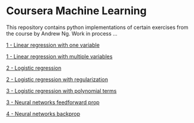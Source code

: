 # Coursera Machine Learning


This repository contains python implementations of certain exercises from the course by Andrew Ng. Work in process ...<P>


<A href='http://nbviewer.jupyter.org/github/sametmarasli/machine_learning_andrewng/blob/master/notebooks/1/linear_regression_with_one_variable.ipynb'>1 - Linear regression with one variable</A><BR>

<A href='http://nbviewer.jupyter.org/github/sametmarasli/machine_learning_andrewng/blob/master/notebooks/1/linear_regression_with_multiple_variables.ipynb'>1 - Linear regression with multiple variables</A><BR>

<A href='http://nbviewer.jupyter.org/github/sametmarasli/machine_learning_andrewng/blob/master/notebooks/2/Logistic_Regression.ipynb'>2 - Logistic regression</A><BR>

<A href='http://nbviewer.jupyter.org/github/sametmarasli/machine_learning_andrewng/blob/master/notebooks/2/Logistic_Regression_with_Regularization.ipynb'>2 - Logistic regression with regularization</A><BR>

<A href='http://nbviewer.jupyter.org/github/sametmarasli/machine_learning_andrewng/blob/master/notebooks/3/logistic _regression_with_polynomial_terms.ipynb'>3 - Logistic regression with polynomial terms</A><BR>

<A href='http://nbviewer.jupyter.org/github/sametmarasli/machine_learning_andrewng/blob/master/notebooks/3/neural_networks_feedforward_prop.ipynb'>3 - Neural networks feedforward prop</A><BR>

<A href='http://nbviewer.jupyter.org/github/sametmarasli/machine_learning_andrewng/blob/master/notebooks/4/neural_networks_backprop.ipynb'>4 - Neural networks backprop</A><BR>
